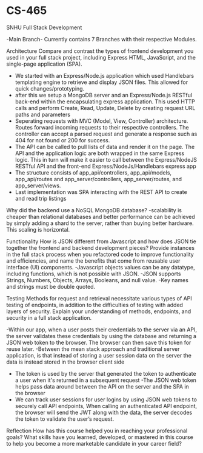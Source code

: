 # CS-465
SNHU
Full Stack Development


-Main Branch-
Currently contains 7 Branches with their respective Modules.



Architecture
Compare and contrast the types of frontend development you used in your full stack project, including Express HTML, JavaScript, and the single-page application (SPA).

- We started with an Express/Node.js application which used Handlebars templating engine to retrieve and display JSON files. This allowed for quick changes/prototyping.
- after this we setup a MongoDB server and an Express/Node.js RESTful back-end within the encapsulating express application. This used HTTP calls and perform Create, Read, Update, Delete by creating request URL paths and parameters
- Seperating requests with MVC (Model, View, Controller) architecture. Routes forward incoming requests to their respective controllers. The controller can accept a parsed request and generate a response such as 404 for not found or 200 for success.
- The API can be called to pull lists of data and render it on the page. The API and the application logic are both wrapped in the same Express logic. This in turn will make it easier to call between the Express/NodeJS RESTful API and the front-end Express/NodeJs/Handlebars express app
- The structure consists of app_api/controllers, app_api/models, app_api/routes and app_server/controllers, app_server/routes, and app_server/views.
- Last implementation was SPA interacting with the REST API to create and read trip listings

Why did the backend use a NoSQL MongoDB database?
-scalability is cheaper than relational databases and better performance can be achieved by simply adding a shard to the server, rather than buying better hardware.
This scaling is horizontal.




Functionality
How is JSON different from Javascript and how does JSON tie together the frontend and backend development pieces?
Provide instances in the full stack process when you refactored code to improve functionality and efficiencies, and name the benefits that come from reusable user interface (UI) components.
-Javascript objects values can be any datatype, including functions, which is not possible with JSON.
-JSON supports Strings, Numbers, Objects, Arrays, Booleans, and null value. 
-Key names and strings must be double quoted. 


Testing
Methods for request and retrieval necessitate various types of API testing of endpoints, in addition to the difficulties of testing with added layers of security. Explain your understanding of methods, endpoints, and security in a full stack application.

-Within our app, when a user posts their credentials to the server via an API, the server validates these credentials by using the database and returning a JSON web token to the browser. The browser can then save this token for reuse later.
-Between the mean stack approach and traditional server application, is that instead of storing a user session data on the server the data is instead stored in the browser client side
- The token is used by the server that generated the token to authenticate a user when it's returned in a subsequent request
-The JSON web token helps pass data around between the API on the server and the SPA in the browser
- We can track user sessions for user logins by using JSON web tokens to securely call API endpoints, When calling an authenticated API endpoint, the browser will send the JWT along with the data, the server decodes the token to validate the user’s request.





Reflection
How has this course helped you in reaching your professional goals? What skills have you learned, developed, or mastered in this course to help you become a more marketable candidate in your career field?
